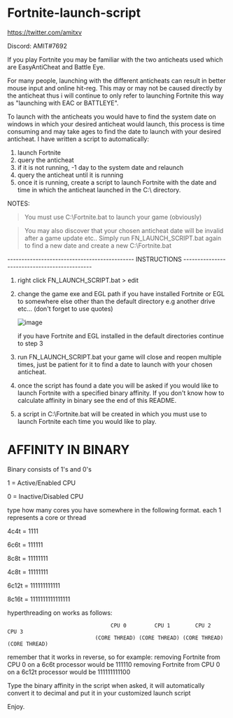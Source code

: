 # Fortnite-launch-script 

https://twitter.com/amitxv

Discord: AMIT#7692

If you play Fortnite you may be familiar with the two anticheats used which are EasyAntiCheat and Battle Eye.

For many people, launching with the different anticheats can result in better mouse input and online hit-reg. This may or may not be caused directly by the anticheat thus i will continue to only refer to launching Fortnite this way as "launching with EAC or BATTLEYE". 

To launch with the anticheats you would have to find the system date on windows in which your desired anticheat would launch, this process is time consuming and may take ages to find the date to launch with your desired anticheat. I have written a script to automatically: 

1) launch Fortnite 
2) query the anticheat 
3) if it is not running, -1 day to the system date and relaunch
4) query the anticheat until it is running
5) once it is running, create a script to launch Fortnite with the date and time in which the anticheat launched in the C:\ directory.

NOTES: 

> You must use C:\Fortnite.bat to launch your game (obviously)

> You may also discover that your chosen anticheat date will be invalid after a game update etc.. Simply run FN_LAUNCH_SCRIPT.bat again to find a new date and create a new    C:\Fortnite.bat

--------------------------------------------- INSTRUCTIONS ---------------------------------------------

1) right click FN_LAUNCH_SCRIPT.bat > edit

2) change the game exe and EGL path if you have installed Fortnite or EGL to somewhere else other than the default directory e.g another drive etc... (don't forget to use quotes) 

   ![image](https://user-images.githubusercontent.com/86924251/129871634-120f2dad-322a-4807-9da6-5e6d98f276fa.png)

   if you have Fortnite and EGL installed in the default directories continue to step 3
   
3) run FN_LAUNCH_SCRIPT.bat your game will close and reopen multiple times, just be patient for it to find a date to launch with your chosen anticheat.

4) once the script has found a date you will be asked if you would like to launch Fortnite with a specified binary affinity. If you don't know how to calculate affinity in binary    see the end of this README.

6) a script in C:\Fortnite.bat will be created in which you must use to launch Fortnite each time you would like to play.


# AFFINITY IN BINARY

Binary consists of 1's and 0's

1 = Active/Enabled CPU

0 = Inactive/Disabled CPU

type how many cores you have somewhere in the following format. each 1 represents a core or thread

4c4t = 1111

6c6t = 111111

8c8t = 11111111

4c8t = 11111111

6c12t = 111111111111

8c16t = 1111111111111111

hyperthreading on works as follows:

                                     CPU 0         CPU 1        CPU 2         CPU 3
                                (CORE THREAD) (CORE THREAD) (CORE THREAD) (CORE THREAD)

remember that it works in reverse, so for example: 
removing Fortnite from CPU 0 on a 6c6t processor would be 111110
removing Fortnite from CPU 0 on a 6c12t processor would be 111111111100

Type the binary affinity in the script when asked, it will automatically convert it to decimal and put it in your customized launch script

Enjoy.
